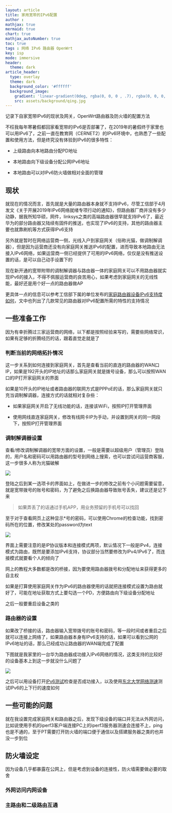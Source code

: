 ```yaml
---
layout: article
title: 家用宽带的IPv6配置
author :
mathjax: true
mermaid: true
chart: true
mathjax_autoNumber: true
toc: true
tags : 网络 IPv6 路由器 OpenWrt
key: isp
mode: immersive
header:
  theme: dark
article_header:
  type: overlay
  theme: dark
  background_color: '#ffffff'
  background_image:
    gradient: 'linear-gradient(0deg, rgba(0, 0, 0 , .7), rgba(0, 0, 0, .7))'
    src: assets/background/qing.jpg
---
```


记录下自家宽带IPv6的现状及网关，OpenWrt路由器及防火墙的配置方法
<!--more--> 

不枉我每年寒暑假都回家看宽带的IPv6是否部署了，在2019年的暑假终于家里也可以用IPv6了，之前一直在教育网（CERNET2）的IPv6环境中，也熟悉了一些配置和使用方法，但是终究没有体验到IPv6的很多特性：

- 上级路由向本地路由分配PD地址

- 本地路由向下级设备分配公网IPv6地址

- 本地路由可以对IPv6防火墙做相对全面的管理

## 现状

就现在的情况而言，首先就是大量的路由器本身就不支持IPv6，尽管工信部于4月发文《关于开展2019年IPv6网络就绪专项行动的通知》，但路由器厂商并没有多少动静，据我所知华硕，网件，linksys之类的高端路由器很早就支持IPv6了，最近华为的部分路由器又陆续有固件的推送，也实现了IPv6的支持，其他的路由器主要也就靠刷机等方式获得IPv6支持

另外就是暂时在网络运营商一侧，光线入户到家庭网关（俗称光猫，做调制解调器），但是因为运营商还没有向家庭网关推送IPv6的配置，进而导致本地路由无法接入IPv6网络，如果运营商一侧已经提供了可用的IPv6网络，仅仅是没有推送设置的话，是可以自己动手设置下的

现在新开通的宽带附带的调制解调器与路由器一体的家庭网关可以不用路由器就实现IPv6的接入，不得不佩服运营商的良苦用心，如果考虑到家庭网关的无线性能，最好还是用个好一点的路由器做AP

更具体一点的信息可以参考工信部下属的单位发布的[家庭路由器设备IPv6支持度如何](https://www.chainnews.com/articles/710845252047.htm)，文中也列出了几款常见的路由器对IPv6配置所需的特性的支持情况

## 一些准备工作

因为有幸折腾过三家运营商的网络，以下都是按照经验来写的，需要些网络常识，如果有足够的折腾经历的话，跟着直觉走就是了

### 判断当前的网络拓扑情况

这一步关系到如何连接到家庭网关，首先是查看当前的直连的路由器的WAN口IP，如果是192开头的IP地址的话那么家庭网关就是拨号设备，那么可以按照WAN口的IP打开家庭网关的界面

如果是10开头的IP地址或者路由器的联网方式是PPPoE的话，那么家庭网关就只充当调制解调器，连接方式的话就相对复杂些：

- 如果家庭网关开启了无线功能的话，连接该WiFi，按照IP打开管理界面

- 使用网线直连家庭网关，修改有线网卡IP为手动，并设置到网关的同一网段下，按照IP打开管理界面

### 调制解调器设置

查看/修改调制解调器的宽带方面的设置，一般是需要以超级用户（管理员）登陆的，用户名和密码可以用路由器的型号到网络上搜索，也可以尝试问运营商客服，这一步很多人称为光猫破解

![](https://img.vim-cn.com/ad/6019e51a8ea6271dc3b2a46d6f95cfd7792627.png)

登陆之后到某一选项卡的界面如上，在做进一步的修改之前有个小问题需要留意，就是宽带拨号的账号和密码，为了避免之后换路由器导致账号丢失，建议还是记下来

> 如果弄丢了的话通过手机APP，用业务预留的手机号可以找回

至于对于查看网页上这种显示*号的密码，可以使用Chrome的检查功能，找到密码所在的位置，修改某处的password为text

![](https://img.vim-cn.com/9f/16fe39c439e19793c26e8cf96c68767cdb0ab4.png)

界面上需要注意的是IP协议版本和连接模式两项，默认情况下一般是IPv4，连接模式为路由，既然是要添加IPv6支持，协议部分当然要修改为IPv4/IPv6了，而连接模式就要看个人的倾向了

网上的教程大多数都是改的桥接，因为要使用路由器拨号和分配地址来获得更多的自主权

如果是打算使用家庭网关作为IPv6的路由器使用的话就把连接模式设置为路由就好了，可能在地址获取方式上要勾选一个PD，方便路由向下级设备分配地址

之后一般要重启设备之类的

### 路由器的设置

如果改了桥接的话，路由器输入宽带拨号的账号和密码，等一段时间或者重启之后就可以连接上网络了，如果路由器本身有IPv6支持的话，如果可以看到公网的IPv6地址的话，那么已经成功让路由器的WAN端完成了配置

下图就是我家里的一台华为路由器成功接入IPv6网络的情况，这类支持的比较好的设备基本上到这一步就没什么问题了

![](https://img.vim-cn.com/c6/9ce75910ebb63c1fd47556044f9d35ddd732a0.png)

之后可以用设备打开[IPv6测试](http://www.test-ipv6.com/)检查是否成功接入，以及使用[东北大学网络测速](http://speed.neu6.edu.cn/)测试IPv6的上下行的速度如何

## 一些可能的问题

就在我设置完成家庭网关和路由器之后，发现下级设备的端口并无法从外网访问，比如说使用手机的iperf3客户端连接PC上的iperf3服务器测速会连接不上，ping也是不通的，至于PT需要打开防火墙的端口便于通信以及搭建服务器之类的也并没一步到位

## 防火墙设定

因为设备几乎都暴露在公网上，但是考虑到设备的连接性，防火墙需要做必要的取舍

### 外网访问内网设备

### 主路由和二级路由互通